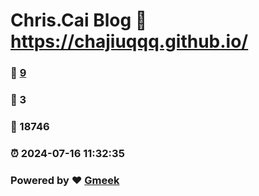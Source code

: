# Chris.Cai Blog :link: https://chajiuqqq.github.io/ 
### :page_facing_up: [9](https://chajiuqqq.github.io//tag.html) 
### :speech_balloon: 3 
### :hibiscus: 18746 
### :alarm_clock: 2024-07-16 11:32:35 
### Powered by :heart: [Gmeek](https://github.com/Meekdai/Gmeek)
